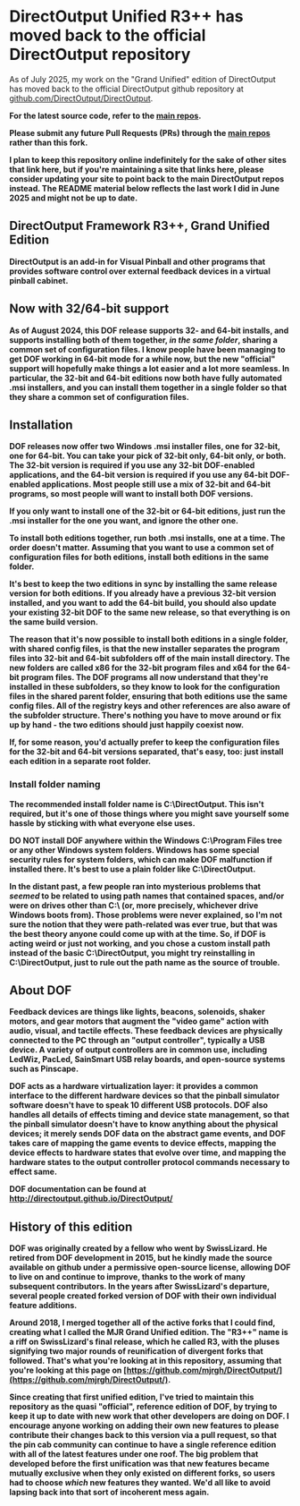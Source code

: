 # DirectOutput Unified R3++ has moved back to the official DirectOutput repository

As of July 2025, my work on the "Grand Unified" edition of DirectOutput has
moved back to the official DirectOutput github repository at
[github.com/DirectOutput/DirectOutput](https://github.com/DirectOutput/DirectOutput).

<b>For the latest source code, refer to the [main repos](https://github.com/DirectOutput/DirectOutput).

<b>Please submit any future Pull Requests (PRs) through the [main repos](https://github.com/DirectOutput/DirectOutput)
rather than this fork.</b>

I plan to keep this repository online indefinitely for the sake of other
sites that link here, but if you're maintaining a site that links here,
please consider updating your site to point back to the main DirectOutput
repos instead.  The README material below reflects the last work I did
in June 2025 and might not be up to date.


## DirectOutput Framework R3++, Grand Unified Edition

DirectOutput is an add-in for Visual Pinball and other programs that
provides software control over external feedback devices in a virtual
pinball cabinet.

## Now with 32/64-bit support

As of August 2024, this DOF release supports 32- and 64-bit installs,
and supports installing both of them together, *in the same folder*,
sharing a common set of configuration files.  I know people have been
managing to get DOF working in 64-bit mode for a while now, but the
new "official" support will hopefully make things a lot easier and
a lot more seamless.  In particular, the 32-bit and 64-bit editions
now both have fully automated .msi installers, and you can install
them together in a single folder so that they share a common set
of configuration files.

## Installation

DOF releases now offer **two** Windows .msi installer files, one for
32-bit, one for 64-bit.  You can take your pick of 32-bit only, 64-bit
only, or both.  The 32-bit version is required if you use any 32-bit
DOF-enabled applications, and the 64-bit version is required if you
use any 64-bit DOF-enabled applications.  Most people still use a mix
of 32-bit and 64-bit programs, so most people will want to install
both DOF versions.

If you only want to install **one of** the 32-bit **or** 64-bit
editions, just run the .msi installer for the one you want, and ignore
the other one.

To install both editions together, run **both** .msi installs, one at a
time.  The order doesn't matter.  Assuming that you want to use a
common set of configuration files for both editions, **install both
editions in the same folder**.

It's best to keep the two editions in sync by installing the **same
release version** for both editions.  If you already have a previous
32-bit version installed, and you want to add the 64-bit build, you
should **also** update your existing 32-bit DOF to the same new
release, so that everything is on the same build version.

The reason that it's now possible to install both editions in a single
folder, with shared config files, is that the new installer separates
the program files into 32-bit and 64-bit subfolders off of the main
install directory.  The new folders are called **x86** for the 32-bit
program files and **x64** for the 64-bit program files.  The DOF
programs all now understand that they're installed in these
subfolders, so they know to look for the configuration files in the
shared parent folder, ensuring that both editions use the same config
files.  All of the registry keys and other references are also aware
of the subfolder structure.  There's nothing you have to move around
or fix up by hand - the two editions should just happily coexist now.

If, for some reason, you'd actually prefer to keep the configuration
files for the 32-bit and 64-bit versions separated, that's easy,
too: just install each edition in a separate root folder.

### Install folder naming

The recommended install folder name is **C:\DirectOutput**.  This
isn't required, but it's one of those things where you might save
yourself some hassle by sticking with what everyone else uses.

**DO NOT** install DOF **anywhere** within the Windows **C:\Program Files**
tree or any other Windows system folders.  Windows has some special
security rules for system folders, which can make DOF malfunction if
installed there.  It's best to use a plain folder like C:\DirectOutput.

In the distant past, a few people ran into mysterious problems that *seemed*
to be related to using path names that contained spaces,
and/or were on drives other than C:\ (or, more precisely, whichever
drive Windows boots from).  Those problems were never explained, so
I'm not sure the notion that they were path-related was ever true, but
that was the best theory anyone could come up with at the time.  So,
if DOF is acting weird or just not working, and you chose a custom
install path instead of the basic C:\DirectOutput, you might try
reinstalling in C:\DirectOutput, just to rule out the path name as the
source of trouble.


## About DOF

Feedback devices are things like lights, beacons, solenoids, shaker
motors, and gear motors that augment the "video game" action with
audio, visual, and tactile effects.  These feedback devices are
physically connected to the PC through an "output controller",
typically a USB device.  A variety of output controllers are in common
use, including LedWiz, PacLed, SainSmart USB relay boards, and
open-source systems such as Pinscape.  

DOF acts as a hardware virtualization layer: it provides a common
interface to the different hardware devices so that the pinball
simulator software doesn't have to speak 10 different USB protocols.
DOF also handles all details of effects timing and device state
management, so that the pinball simulator doesn't have to know
anything about the physical devices; it merely sends DOF data on the
abstract game events, and DOF takes care of mapping the game events to
device effects, mapping the device effects to hardware states that
evolve over time, and mapping the hardware states to the output
controller protocol commands necessary to effect same.

DOF documentation can be found at http://directoutput.github.io/DirectOutput/


## History of this edition

DOF was originally created by a fellow who went by SwissLizard.  He
retired from DOF development in 2015, but he kindly made the source
available on github under a permissive open-source license, allowing
DOF to live on and continue to improve, thanks to the work of many
subsequent contributors.  In the years after SwissLizard's departure,
several people created forked version of DOF with their own individual
feature additions.

Around 2018, I merged together all of the active forks that I
could find, creating what I called the MJR Grand Unified edition.
The "R3++" name is a riff on SwissLizard's final release, which he called R3,
with the pluses signifying two major rounds of reunification of
divergent forks that followed.  That's what you're looking at in this repository, assuming that you're
looking at this page on [https://github.com/mjrgh/DirectOutput/](https://github.com/mjrgh/DirectOutput/).

Since creating that first unified edition, I've tried to maintain this
repository as the quasi "official", reference edition of DOF, by
trying to keep it up to date with new work that other developers are
doing on DOF.  I encourage anyone working on adding their own new
features to please contribute their changes back to this version via a
pull request, so that the pin cab community can continue to have a
single reference edition with all of the latest features under one
roof.  The big problem that developed before the first unification was
that new features became mutually exclusive when they only existed on
different forks, so users had to choose *which* new features they
wanted.  We'd all like to avoid lapsing back into that sort of
incoherent mess again.
